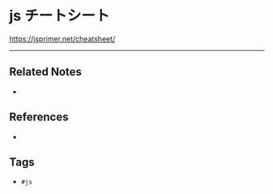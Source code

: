 # js チートシート
https://jsprimer.net/cheatsheet/

---
## Related Notes
- 

## References
- 

## Tags
- `#js` 